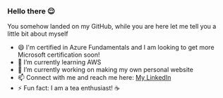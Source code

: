 ### Hello there 😌

You somehow landed on my GitHub, while you are here let me tell you a little bit about myself

- 😄 I'm certified in Azure Fundamentals and I am looking to get more Microsoft certification soon! 
- 🌱 I’m currently learning AWS
- 🔭 I’m currently working on making my own personal website
- 📫 Connect with me and reach me here: [My LinkedIn](https://www.linkedin.com/in/yahya-darman/)
- ⚡ Fun fact: I am a tea enthusiast! ☕

